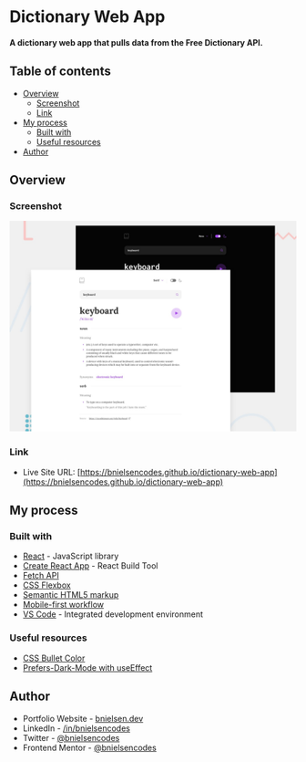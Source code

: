 # Dictionary Web App

#### A dictionary web app that pulls data from the Free Dictionary API. 

## Table of contents

- [Overview](#overview)
  - [Screenshot](#screenshot)
  - [Link](#link)
- [My process](#my-process)
  - [Built with](#built-with)
  - [Useful resources](#useful-resources)
- [Author](#author)

## Overview

### Screenshot

![screenshot preview of Dictionary Web App](src/assets/images/preview.jpg)

### Link

- Live Site URL: [https://bnielsencodes.github.io/dictionary-web-app](https://bnielsencodes.github.io/dictionary-web-app)

## My process

### Built with

- [React](https://reactjs.org/) - JavaScript library
- [Create React App](https://create-react-app.dev/) - React Build Tool
- [Fetch API](https://developer.mozilla.org/en-US/docs/Web/API/Fetch_API)
- [CSS Flexbox](https://developer.mozilla.org/en-US/docs/Learn/CSS/CSS_layout/Flexbox)
- [Semantic HTML5 markup](https://www.w3schools.com/html/html5_semantic_elements.asp)
- [Mobile-first workflow](https://developer.mozilla.org/en-US/docs/Learn/CSS/CSS_layout/Responsive_Design)
- [VS Code](https://code.visualstudio.com/) - Integrated development environment

### Useful resources

- [CSS Bullet Color](https://www.w3schools.com/howto/howto_css_bullet_color.asp)
- [Prefers-Dark-Mode with useEffect](https://stackoverflow.com/questions/61117608/how-do-i-set-system-preference-dark-mode-in-a-react-app-but-also-allow-users-to)

## Author

- Portfolio Website - [bnielsen.dev](https://bnielsen.dev)
- LinkedIn - [/in/bnielsencodes](https://linkedin.com/in/bnielsencodes)
- Twitter - [@bnielsencodes](https://twitter.com/bnielsencodes)
- Frontend Mentor - [@bnielsencodes](https://www.frontendmentor.io/profile/bnielsencodes)
